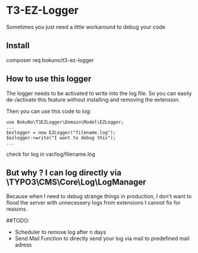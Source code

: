 # T3-EZ-Logger
Sometimes you just need a little workaround to debug your code

## Install
composer req bokuno/t3-ez-logger

## How to use this logger
The logger needs to be activated to write into the log file. So you can easily de-/activate this feature without installing and removing the extension. 

Then you can use this code to log: 
```
use BokuNo\T3EZLogger\Domain\Model\EZLogger;
...
$ezlogger = new EZLogger("filename.log");
$ezlogger->write("I want to debug this");
...
```
check for log in var/log/filename.log

## But why ? I can log directly via \TYPO3\CMS\Core\Log\LogManager

Because when I need to debug strange things in production, I don't want to flood the server with unnecessery logs from extensions I cannot fix for reasons. 

##TODO:
- Scheduler to remove log after n days
- Send Mail Function to directly send your log via mail to predefined mail adress
